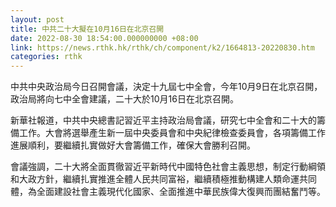 ```yaml
---
layout: post
title: 中共二十大擬在10月16日在北京召開
date: 2022-08-30 18:54:00.000000000 +08:00
link: https://news.rthk.hk/rthk/ch/component/k2/1664813-20220830.htm
categories: rthk
---
```


中共中央政治局今日召開會議，決定十九屆七中全會，今年10月9日在北京召開，政治局將向七中全會建議，二十大於10月16日在北京召開。

新華社報道，中共中央總書記習近平主持政治局會議，研究七中全會和二十大的籌備工作。大會將選舉產生新一屆中央委員會和中央紀律檢查委員會，各項籌備工作進展順利，要繼續扎實做好大會籌備工作，確保大會勝利召開。

會議強調，二十大將全面貫徹習近平新時代中國特色社會主義思想，制定行動綱領和大政方針，繼續扎實推進全體人民共同富裕，繼續積極推動構建人類命運共同體，為全面建設社會主義現代化國家、全面推進中華民族偉大復興而團結奮鬥等。

